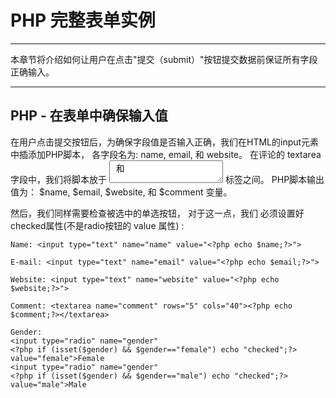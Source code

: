 # PHP 完整表单实例

------

本章节将介绍如何让用户在点击"提交（submit）"按钮提交数据前保证所有字段正确输入。

------

## PHP - 在表单中确保输入值

在用户点击提交按钮后，为确保字段值是否输入正确，我们在HTML的input元素中插添加PHP脚本， 各字段名为: name, email, 和 website。 在评论的 textarea 字段中，我们将脚本放于 <textarea> 和 </textarea> 标签之间。 PHP脚本输出值为： $name, $email, $website, 和 $comment 变量。 

然后，我们同样需要检查被选中的单选按钮， 对于这一点，我们 必须设置好checked属性(不是radio按钮的 value 属性) :

```php+HTML
Name: <input type="text" name="name" value="<?php echo $name;?>">

E-mail: <input type="text" name="email" value="<?php echo $email;?>">

Website: <input type="text" name="website" value="<?php echo $website;?>">

Comment: <textarea name="comment" rows="5" cols="40"><?php echo $comment;?></textarea>

Gender:
<input type="radio" name="gender"
<?php if (isset($gender) && $gender=="female") echo "checked";?>
value="female">Female
<input type="radio" name="gender"
<?php if (isset($gender) && $gender=="male") echo "checked";?>
value="male">Male
```